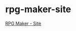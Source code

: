 # rpg-maker-site

<a href="https://eliabegai.github.io/rpg-maker-site/" target="_blank"> RPG Maker - Site </a>
